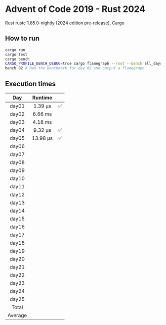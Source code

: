 # Advent of Code 2019 - Rust 2024

Rust rustc 1.85.0-nightly (2024 edition pre-release), Cargo

## How to run
```sh
cargo run
cargo test
cargo bench
CARGO_PROFILE_BENCH_DEBUG=true cargo flamegraph --root --bench all_days -- --
bench 02 # Run the benchmark for day 02 and output a flamegraph
```

## Execution times

| Day     | Runtime      |     |
| :-----: | :----------: | :-: |
| day01   |     1.39 µs  |  ✅  |
| day02   |     6.66 ms  |     |
| day03   |     4.18 ms  |     |
| day04   |     9.32 µs  |  ✅  |
| day05   |    13.98 µs  |  ✅  |
| day06   |              |     |
| day07   |              |     |
| day08   |              |     |
| day09   |              |     |
| day10   |              |     |
| day11   |              |     |
| day12   |              |     |
| day13   |              |     |
| day14   |              |     |
| day15   |              |     |
| day16   |              |     |
| day17   |              |     |
| day18   |              |     |
| day19   |              |     | 
| day20   |              |     |
| day21   |              |     |
| day22   |              |     |
| day23   |              |     |
| day24   |              |     |
| day25   |              |     |
| Total   |              |     |
| Average |              |     |